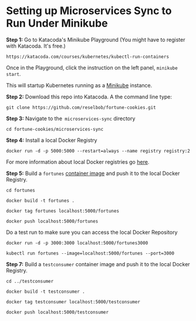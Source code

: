 # Setting up Microservices Sync to Run Under Minikube

**Step 1:** Go to Katacoda's Minikube Playground (You might have to register with Katacoda. It's free.)

`https://katacoda.com/courses/kubernetes/kubectl-run-containers`

Once in the Playground, click the instruction on the left panel, `minikube start`.

This will startup Kubernetes running as a [Minikube](https://kubernetes.io/docs/setup/learning-environment/minikube/#interacting-with-your-cluster) instance.

**Step 2:** Download this repo into Katacoda. A the command line type:

`git clone https://github.com/reselbob/fortune-cookies.git`

**Step 3:** Navigate to the` microservices-sync` directory

`cd fortune-cookies/microservices-sync`

**Step 4:** Install a local Docker Registry

`docker run -d -p 5000:5000 --restart=always --name registry registry:2`

For more information about local Docker registries go [here](https://sethlakowske.com/articles/howto-install-docker-kubernets-local-registry/).

**Step 5:** Build a `fortunes` [container image](https://docs.openshift.com/enterprise/3.0/architecture/core_concepts/containers_and_images.html)
and push it to the local Docker Registry.

`cd fortunes`

`docker build -t fortunes .`

`docker tag fortunes localhost:5000/fortunes`

`docker push localhost:5000/fortunes`

Do a test run to make sure you can access the local Docker Repository

`docker run -d -p 3000:3000 localhost:5000/fortunes3000`

`kubectl run fortunes --image=localhost:5000/fortunes --port=3000`

**Step 7:** Build a `testconsumer` container image and push it to the  local Docker Registry.

`cd ../testconsumer`

`docker build -t testconsumer .`

`docker tag testconsumer localhost:5000/testconsumer`

`docker push localhost:5000/testconsumer`

